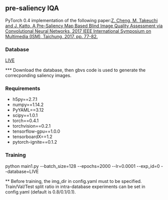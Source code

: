 ## pre-saliency IQA

PyTorch 0.4 implementation of the following paper:[Z. Cheng, M. Takeuchi and J. Katto, A Pre-Saliency Map Based Blind Image Quality Assessment via Convolutional Neural Networks, 2017 IEEE International Symposium on Multimedia (ISM), Taichung, 2017, pp. 77-82.](https://ieeexplore.ieee.org/document/8241584)   

### Database

[LIVE](https://live.ece.utexas.edu/research/quality/subjective.htm)

*** Download the database, then gbvs code is used to generate the correcponding saliency images.  

### Requirements

* h5py==2.7.1
* numpy==1.14.2
* PyYAML==3.12
* scipy==1.0.1
* torch==0.4.1
* torchvision==0.2.1
* tensorflow-gpu==1.0.0
* tensorboardX==1.2
* pytorch-ignite==0.1.2

### Training

python main1.py --batch_size=128 --epochs=2000 --lr=0.0001 --exp_id=0 --database=LIVE

** Before training, the img_dir in config.yaml must to be specified. Train/Val/Test split ratio in intra-database experiments can be set in config.yaml (default is 0.8/0.1/0.1).